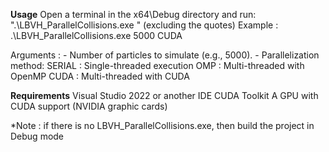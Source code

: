 **Usage**
Open a terminal in the x64\Debug directory and run:
".\LBVH_ParallelCollisions.exe <numberOfParticles> <METHOD>" (excluding the quotes)
Example : .\LBVH_ParallelCollisions.exe 5000 CUDA

Arguments :
<numberOfParticles> - Number of particles to simulate (e.g., 5000).
<METHOD> - Parallelization method:
            SERIAL  : Single-threaded execution
            OMP     : Multi-threaded with OpenMP
            CUDA    : Multi-threaded with CUDA

**Requirements**
Visual Studio 2022 or another IDE
CUDA Toolkit
A GPU with CUDA support (NVIDIA graphic cards)

*Note : if there is no LBVH_ParallelCollisions.exe, then build the project in Debug mode
